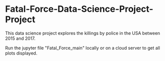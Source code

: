 # Fatal-Force-Data-Science-Project-Project

This data science project explores the killings by police in the USA between 2015 and 2017. 

Run the jupyter file "Fatal_Force_main" locally or on a cloud server to get all plots displayed.
